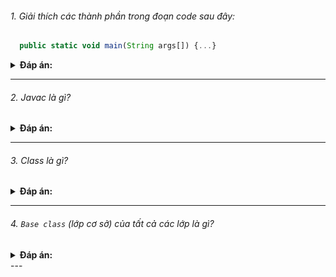 ###### 1. Giải thích các thành phần trong đoạn code sau đây: 
```javascript
  public static void main(String args[]) {...}
```

<details><summary><b>Đáp án:</b></summary>
<p>Đây là đoạn code để thực thi (chạy) một chương trình, trong đó:

- `public`: thiết lập `phạm vi truy cập`, nghĩa là phương thức có thể truy xuất bởi một lớp khác.
- `static`: phương thức này có thể truy cập mà không cần tạo `instance` (thể hiện) của lớp.
- `void`: không có giá trị trả về.
- `main`: tên của phương thức.
- `String args[]`: `args` là một mảng `String` chứa các `đối số dòng lệnh` (command line argument) mà 
chúng ta có thể vượt qua khi chạy chương trình.
  </p>
</details>

---

###### 2. Javac là gì?

<details><summary><b>Đáp án:</b></summary>
<p>
`Javac` là một `trình biên dịch` để biên dịch mã nguồn chương trình của bạn và tạo `mã byte`, tức là 
`javac` tạo `mã byte` java từ mã nguồn được ghi trong `*.java.JVM` sau đó thực thi mã byte để chạy chương trình.
</p>
</details>

---

###### 3. Class là gì?

<details><summary><b>Đáp án:</b></summary>
  <p>
    `Class` là một nhóm các đối tượng có thuộc tính chung. `Class` là một `prototype` (bản thiết kế) 
    hoặc một template mà chúng ta có thể tạo đối tượng của lớp đó.
  </p>
</details>

--- 

###### 4. `Base class` (lớp cơ sở) của tất cả các lớp là gì?

<details><summary><b>Đáp án:</b></summary>
  <p>
    `java.lang.Object` là lớp cơ sở (hay còn gọi là super class) của tất cả các lớp trong java.
  </p>
</details>
--- 




